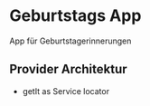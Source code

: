 # Geburtstags App

App für Geburtstagerinnerungen

## Provider Architektur

- getIt as Service locator
